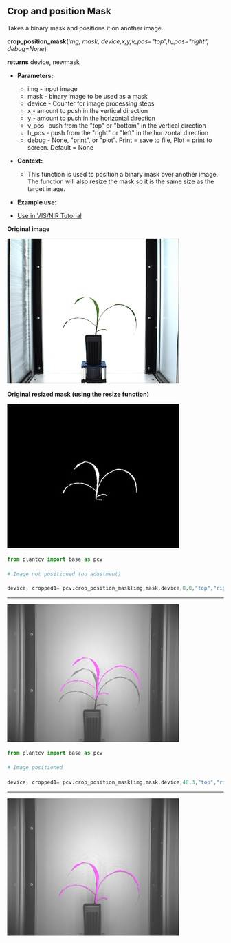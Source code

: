 ## Crop and position Mask

Takes a binary mask and positions it on another image. 

**crop_position_mask**(*img, mask, device,x,y,v_pos="top",h_pos="right", debug=None*)

**returns** device, newmask

- **Parameters:**
    - img - input image
    - mask - binary image to be used as a mask
    - device - Counter for image processing steps
    - x - amount to push in the vertical direction
    - y - amount to push in the horizontal direction
    - v_pos -push from the "top" or "bottom" in the vertical direction
    - h_pos - push from the "right" or "left" in the horizontal direction
    - debug - None, "print", or "plot". Print = save to file, Plot = print to screen. Default = None
- **Context:**
    - This function is used to position a binary mask over another image.
      The function will also resize the mask so it is the same size as the target image.
   
- **Example use:**
 - [Use in VIS/NIR Tutorial](vis_nir_tutorial.md)

**Original image**

![Screenshot](img/documentation_images/crop_position_mask/original_image.jpg)

**Original resized mask (using the resize function)**

![Screenshot](img/documentation_images/crop_position_mask/23_resize1.jpg)


```python
from plantcv import base as pcv

# Image not positioned (no adustment)

device, cropped1= pcv.crop_position_mask(img,mask,device,0,0,"top","right", debug="print")

```

****

![Screenshot](img/documentation_images/crop_position_mask/18_mask_overlay.jpg)


```python
from plantcv import base as pcv

# Image positioned

device, cropped1= pcv.crop_position_mask(img,mask,device,40,3,"top","right", debug="print")

```

****

![Screenshot](img/documentation_images/crop_position_mask/19_mask_overlay.jpg)
